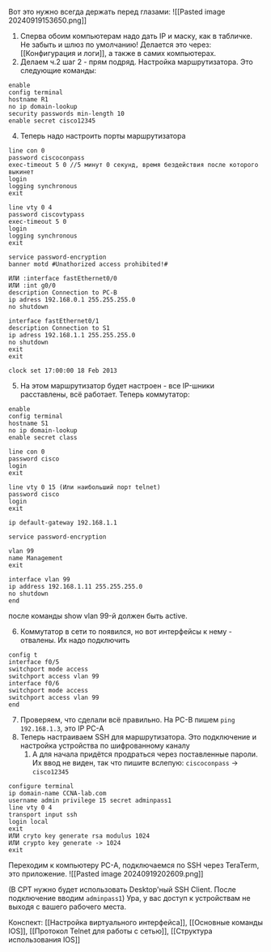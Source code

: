 Вот это нужно всегда держать перед глазами:
![[Pasted image 20240919153650.png]]
1) Сперва обоим компьютерам надо дать IP и маску, как в табличке. Не забыть и шлюз по умолчанию! Делается это через: [[Конфигурация и логи]], а также в самих компьютерах.
3) Делаем ч.2 шаг 2 - прям подряд. Настройка маршрутизатора. Это следующие команды:
```
enable
config terminal
hostname R1
no ip domain-lookup
security passwords min-length 10
enable secret cisco12345
```
4) Теперь надо настроить порты маршрутизатора
```
line con 0
password ciscoconpass
exec-timeout 5 0 //5 минут 0 секунд, время бездействия после которого выкинет
login
logging synchronous
exit

line vty 0 4
password ciscovtypass
exec-timeout 5 0
login
logging synchronous
exit

service password-encryption
banner motd #Unathorized access prohibited!#

ИЛИ :interface fastEthernet0/0
ИЛИ :int g0/0
description Connection to PC-B
ip adress 192.168.0.1 255.255.255.0
no shutdown

interface fastEthernet0/1
description Connection to S1
ip adress 192.168.1.1 255.255.255.0
no shutdown
exit
exit

clock set 17:00:00 18 Feb 2013
```

5) На этом маршрутизатор будет настроен - все IP-шники расставлены, всё работает.
Теперь коммутатор:
```
enable
config terminal
hostname S1
no ip domain-lookup
enable secret class

line con 0
password cisco
login
exit

line vty 0 15 (Или наибольший порт telnet)
password cisco
login
exit

ip default-gateway 192.168.1.1

service password-encryption

vlan 99
name Management
exit

interface vlan 99
ip address 192.168.1.11 255.255.255.0
no shutdown
end
```
после команды show vlan 99-й должен быть active.

6) Коммутатор в сети то появился, но вот интерфейсы к нему - отвалены. Их надо подключить
```
config t
interface f0/5
switchport mode access
switchport access vlan 99
interface f0/6
switchport mode access
switchport access vlan 99
end
```
7) Проверяем, что сделали всё правильно. На PC-B пишем `ping 192.168.1.3`, это IP PC-A
8) Теперь настраиваем SSH для маршрутизатора. Это подключение и настройка устройства по шифрованному каналу
	1) А для начала придётся продраться через поставленные пароли. Их ввод не виден, так что пишите вслепую: `ciscoconpass` -> `cisco12345`
```
configure terminal
ip domain-name CCNA-lab.com
username admin privilege 15 secret adminpass1
line vty 0 4
transport input ssh
login local
exit
ИЛИ cryto key generate rsa modulus 1024
ИЛИ crypto key generate -> 1024
exit
```

Переходим к компьютеру PC-A, подключаемся по SSH через TeraTerm, это приложение.
![[Pasted image 20240919202609.png]]

(В CPT нужно будет использовать Desktop'ный SSH Client. После подключение вводим `adminpass1`)
Ура, у вас доступ к устройствам не выходя с вашего рабочего места.



Конспект:
[[Настройка виртуального интерфейса]], [[Основные команды IOS]], [[Протокол Telnet для работы с сетью]], [[Структура использования IOS]]